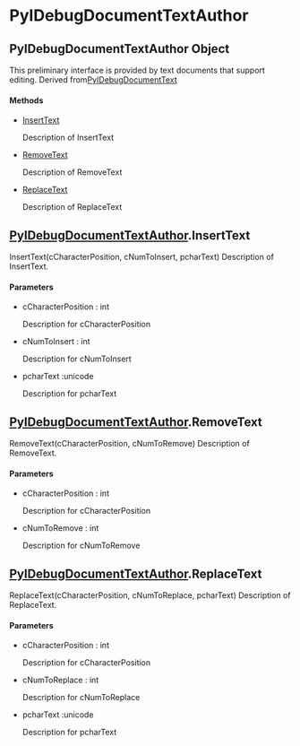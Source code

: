 # PyIDebugDocumentTextAuthor

## PyIDebugDocumentTextAuthor Object



This preliminary interface is provided by text documents that support editing\. Derived from[PyIDebugDocumentText](#pyidebugdocumenttext)

#### Methods


  - [InsertText](PyIDebugDocumentTextAuthor.md#pyidebugdocumenttextauthorinserttext)

    Description of InsertText&nbsp;

  - [RemoveText](PyIDebugDocumentTextAuthor.md#pyidebugdocumenttextauthorremovetext)

    Description of RemoveText&nbsp;

  - [ReplaceText](PyIDebugDocumentTextAuthor.md#pyidebugdocumenttextauthorreplacetext)

    Description of ReplaceText&nbsp;

## [PyIDebugDocumentTextAuthor](#pyidebugdocumenttextauthor)\.InsertText

InsertText\(cCharacterPosition, cNumToInsert, pcharText\)
Description of InsertText\.

#### Parameters


  - cCharacterPosition : int

    Description for cCharacterPosition

  - cNumToInsert : int

    Description for cNumToInsert

  - pcharText :unicode

    Description for pcharText

## [PyIDebugDocumentTextAuthor](#pyidebugdocumenttextauthor)\.RemoveText

RemoveText\(cCharacterPosition, cNumToRemove\)
Description of RemoveText\.

#### Parameters


  - cCharacterPosition : int

    Description for cCharacterPosition

  - cNumToRemove : int

    Description for cNumToRemove

## [PyIDebugDocumentTextAuthor](#pyidebugdocumenttextauthor)\.ReplaceText

ReplaceText\(cCharacterPosition, cNumToReplace, pcharText\)
Description of ReplaceText\.

#### Parameters


  - cCharacterPosition : int

    Description for cCharacterPosition

  - cNumToReplace : int

    Description for cNumToReplace

  - pcharText :unicode

    Description for pcharText